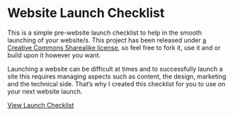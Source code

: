 # Website Launch Checklist

This is a simple pre-website launch checklist to help in the smooth launching of your website/s.
This project has been released under [a Creative Commons Sharealike license](https://creativecommons.org/licenses/by-sa/4.0/), so feel free to fork it, use it and or build upon it however you want. 

Launching a website can be difficult at times and to successfully launch a site this requires managing aspects such as content, the design, marketing and the technical side. That’s why I created this checklist for you to use on your next website launch.

[View Launch Checklist](https://hikwamehluli.github.io/website-launch-checklist/)

